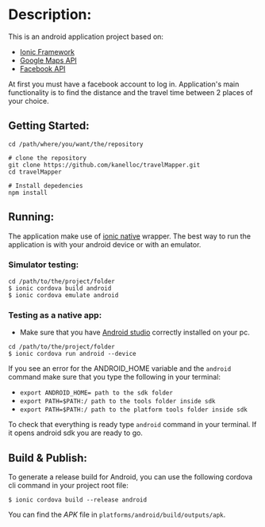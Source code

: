 # Description: 
This is an android application project based on:
* [Ionic Framework](https://ionicframework.com/)
* [Google Maps API](https://developers.google.com/maps/)
* [Facebook API](https://developers.facebook.com/)

At first you must have a facebook account to log in.
Application's main functionality is to find the distance and the travel time between 2 places of your choice.


## Getting Started:

```
cd /path/where/you/want/the/repository

# clone the repository
git clone https://github.com/kanelloc/travelMapper.git
cd travelMapper

# Install depedencies
npm install
```

## Running:

The application make use of [ionic native](https://ionicframework.com/docs/native/) wrapper. The best way to run the application is with your android device or with an emulator.

### Simulator testing:

```
cd /path/to/the/project/folder
$ ionic cordova build android
$ ionic cordova emulate android
```

### Testing as a native app:

* Make sure that you have [Android studio](https://developer.android.com/studio/index.html) correctly installed on your pc.

```
cd /path/to/the/project/folder
$ ionic cordova run android --device
```

If you see an error for the ANDROID_HOME variable and the `android` command make sure that you type the following in your terminal:

* `export ANDROID_HOME= path to the sdk folder`
* `export PATH=$PATH:/ path to the tools folder inside sdk`
* `export PATH=$PATH:/ path to the platform tools folder inside sdk`

To check that everything is ready type `android` command in your terminal. If it opens android sdk you are ready to go.


## Build & Publish: 

To generate a release build for Android, you can use the following cordova cli command in your project root file:

`$ ionic cordova build --release android`

You can find the *APK* file in `platforms/android/build/outputs/apk`.

